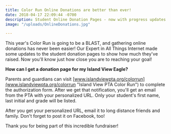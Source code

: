 ```yaml
---
title: Color Run Online Donations are better than ever!
date: 2018-04-17 22:09:44 -0700
description: Student Online Donation Pages - now with progress updates!
image: "/uploads/OnlineDonations.jpg"

---
```

This year's Color Run is going to be a BLAST, and gathering online donations has never been easier! Our Expert in All Things Internet made some updates to the student donation pages to show how much they've raised. Now you'll know just how close you are to reaching your goal!

**How can I get a donation page for my Island View Eagle?**

Parents and guardians can visit [www.islandviewpta.org/colorrun](www.islandviewpta.org/colorrun "Island View PTA Color Run") to complete the authorization form. After we get that notification, you'll get an email from the PTA with your personalized URL. Only your student's first name, last initial and grade will be listed.

After you get your personalized URL, email it to long distance friends and family. Don't forget to post it on Facebook, too! 

Thank you for being part of this incredible fundraiser!